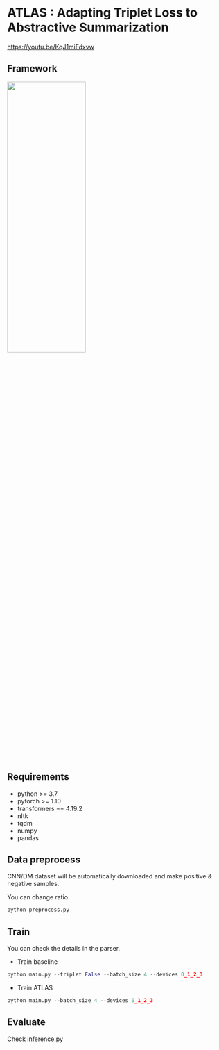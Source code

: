 # ATLAS : Adapting Triplet Loss to Abstractive Summarization
https://youtu.be/KqJ1miFdxvw


## Framework
<img src="https://user-images.githubusercontent.com/72617445/171579714-cfc80cef-568f-407c-8aac-19735d6aaa57.png" width="60%" height="40%">


## Requirements
- python >= 3.7
- pytorch >= 1.10
- transformers == 4.19.2
- nltk
- tqdm
- numpy
- pandas

## Data preprocess
CNN/DM dataset will be automatically downloaded and make positive & negative samples.

You can change ratio.
```python
python preprocess.py
```

## Train
You can check the details in the parser.

- Train baseline
```python
python main.py --triplet False --batch_size 4 --devices 0_1_2_3
```

- Train ATLAS
```python
python main.py --batch_size 4 --devices 0_1_2_3
```

## Evaluate
Check inference.py
